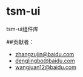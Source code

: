 tsm-ui
======

tsm-ui组件库


##贡献者：
- zhangzujin@baidu.com
- denglingbo@baidu.com
- wangjuan12@baidu.com

